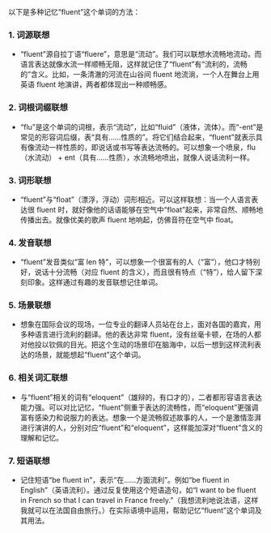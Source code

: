 以下是多种记忆“fluent”这个单词的方法：

### 1. 词源联想
 - “fluent”源自拉丁语“fluere”，意思是“流动”。我们可以联想水流畅地流动，而语言表达就像水流一样顺畅无阻，这样就记住了“fluent”有“流利的，流畅的”含义。比如，一条清澈的河流在山谷间 fluent 地流淌，一个人在舞台上用英语 fluent 地演讲，两者都体现出一种顺畅感。

### 2. 词根词缀联想
 - “flu”是这个单词的词根，表示“流动”，比如“fluid”（液体，流体）。而“-ent”是常见的形容词后缀，表“具有……性质的”。将它们结合起来，“fluent”就表示具有像流动一样性质的，即说话或书写等表达流畅的。可以想象一个喷泉，flu（水流动） + ent（具有……性质），水流畅地喷出，就像人说话流利一样。

### 3. 词形联想
 - “fluent”与“float”（漂浮，浮动）词形相近。可以这样联想：当一个人语言表达很 fluent 时，就好像他的话语能够在空气中“float”起来，非常自然、顺畅地传播出去。就像优美的歌声 fluent 地响起，仿佛音符在空气中 float。

### 4. 发音联想
 - “fluent”发音类似“富 len 特”，可以想象一个很富有的人（“富”），他口才特别好，说话十分流畅（对应 fluent 的含义），而且很有特点（“特”），给人留下深刻印象。这样通过有趣的发音联想记住单词。

### 5. 场景联想
 - 想象在国际会议的现场，一位专业的翻译人员站在台上，面对各国的嘉宾，用多种语言进行流利的翻译。他的表达非常 fluent，没有丝毫卡顿，在场的人都对他投以钦佩的目光。把这个生动的场景印在脑海中，以后一想到这样流利表达的场景，就能想起“fluent”这个单词。

### 6. 相关词汇联想
 - 与“fluent”相关的词有“eloquent”（雄辩的，有口才的），二者都形容语言表达能力强。可以对比记忆，“fluent”侧重于表达的流畅性，而“eloquent”更强调富有感染力和说服力的表达。想象一个是流畅叙述故事的人，一个是激情澎湃进行演讲的人，分别对应“fluent”和“eloquent”，这样能加深对“fluent”含义的理解和记忆。

### 7. 短语联想
 - 记住短语“be fluent in”，表示“在……方面流利”。例如“be fluent in English”（英语流利）。通过反复使用这个短语造句，如“I want to be fluent in French so that I can travel in France freely.”（我想流利地说法语，这样我就可以在法国自由旅行。）在实际语境中运用，帮助记忆“fluent”这个单词及其用法。 